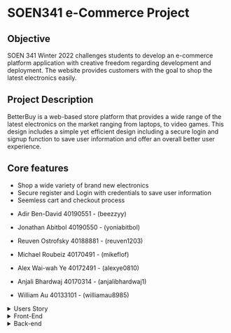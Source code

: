 # SOEN341 e-Commerce Project

## Objective

SOEN 341 Winter 2022 challenges students to develop an e-commerce platform application with creative freedom regarding development and deployment. The website provides customers with the goal to shop the latest electronics easily.

## Project Description

BetterBuy is a web-based store platform that provides a wide range of the latest electronics on the market ranging from laptops, to video games. This design includes a simple yet efficient design including a secure login and signup function to save user information and offer an overall better user experience. 


## Core features

<ul>
<li> Shop a wide variety of brand new electronics </li>
<li> Secure register and Login with credentials to save user information </li>
<li> Seemless cart and checkout process </li>
</ul>





* Adir Ben-David 40190551 - (beezzyy)

* Jonathan Abitbol 40190550 - (yoniabitbol)

* Reuven Ostrofsky 40188881 - (reuven1203)

* Michael Roubeiz 40170491 - (mikeflof)

* Alex Wai-wah Ye 40172491 - (alexye0810)

* Anjali Bhardwaj 40170314 - (anjalibhardwaj1)

* William Au 40133101 - (williamau8985)

<details>
<summary>Users Story</summary>
<br>
</details>

<details>
<summary>Front-End</summary>
<br>
</details>

<details>
<summary>Back-end</summary>
<br>
</details>
